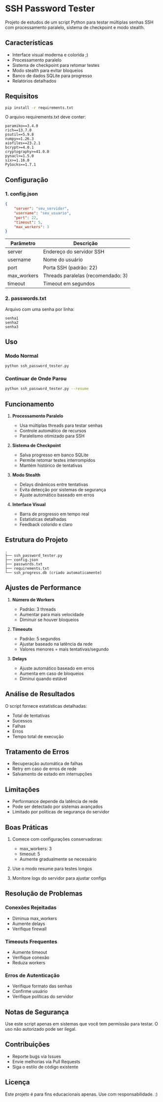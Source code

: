 # SSH Password Tester

Projeto de estudos de um script Python para testar múltiplas senhas SSH com processamento paralelo, sistema de checkpoint e modo stealth.

## Características

- Interface visual moderna e colorida ;)
- Processamento paralelo
- Sistema de checkpoint para retomar testes
- Modo stealth para evitar bloqueios
- Banco de dados SQLite para progresso
- Relatórios detalhados

## Requisitos

```bash
pip install -r requirements.txt
```

O arquivo requirements.txt deve conter:
```
paramiko==3.4.0
rich==13.7.0
psutil==5.9.8
numpy==1.26.3
aiofiles==23.2.1
bcrypt>=4.0.1
cryptography>=41.0.0
pynacl>=1.5.0
six>=1.16.0
PySocks==1.7.1
```

## Configuração

### 1. config.json
```json
{
    "server": "seu_servidor",
    "username": "seu_usuario",
    "port": 22,
    "timeout": 5,
    "max_workers": 3
}
```

| Parâmetro | Descrição |
|-----------|-----------|
| server | Endereço do servidor SSH |
| username | Nome do usuário |
| port | Porta SSH (padrão: 22) |
| max_workers | Threads paralelas (recomendado: 3) |
| timeout | Timeout em segundos |

### 2. passwords.txt
Arquivo com uma senha por linha:
```
senha1
senha2
senha3
```

## Uso

### Modo Normal
```bash
python ssh_password_tester.py
```

### Continuar de Onde Parou
```bash
python ssh_password_tester.py --resume
```

## Funcionamento

1. **Processamento Paralelo**
   - Usa múltiplas threads para testar senhas
   - Controle automático de recursos
   - Paralelismo otimizado para SSH

2. **Sistema de Checkpoint**
   - Salva progresso em banco SQLite
   - Permite retomar testes interrompidos
   - Mantém histórico de tentativas

3. **Modo Stealth**
   - Delays dinâmicos entre tentativas
   - Evita detecção por sistemas de segurança
   - Ajuste automático baseado em erros

4. **Interface Visual**
   - Barra de progresso em tempo real
   - Estatísticas detalhadas
   - Feedback colorido e claro

## Estrutura do Projeto

```
.
├── ssh_password_tester.py
├── config.json
├── passwords.txt
├── requirements.txt
└── ssh_progress.db (criado automaticamente)
```

## Ajustes de Performance

1. **Número de Workers**
   - Padrão: 3 threads
   - Aumentar para mais velocidade
   - Diminuir se houver bloqueios

2. **Timeouts**
   - Padrão: 5 segundos
   - Ajustar baseado na latência da rede
   - Valores menores = mais tentativas/segundo

3. **Delays**
   - Ajuste automático baseado em erros
   - Aumenta em caso de bloqueios
   - Diminui quando estável

## Análise de Resultados

O script fornece estatísticas detalhadas:
- Total de tentativas
- Sucessos
- Falhas
- Erros
- Tempo total de execução

## Tratamento de Erros

- Recuperação automática de falhas
- Retry em caso de erros de rede
- Salvamento de estado em interrupções

## Limitações

- Performance depende da latência de rede
- Pode ser detectado por sistemas avançados
- Limitado por políticas de segurança do servidor

## Boas Práticas

1. Comece com configurações conservadoras:
   - max_workers: 3
   - timeout: 5
   - Aumente gradualmente se necessário

2. Use o modo resume para testes longos

3. Monitore logs do servidor para ajustar configs

## Resolução de Problemas

### Conexões Rejeitadas
- Diminua max_workers
- Aumente delays
- Verifique firewall

### Timeouts Frequentes
- Aumente timeout
- Verifique conexão
- Reduza workers

### Erros de Autenticação
- Verifique formato das senhas
- Confirme usuário
- Verifique políticas do servidor

## Notas de Segurança

Use este script apenas em sistemas que você tem permissão para testar. O uso não autorizado pode ser ilegal.

## Contribuições

- Reporte bugs via Issues
- Envie melhorias via Pull Requests
- Siga o estilo de código existente

## Licença

Este projeto é para fins educacionais apenas. Use com responsabilidade. :)
